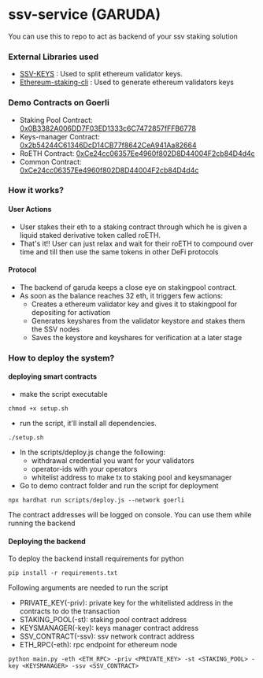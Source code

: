# ssv-service (GARUDA)
You can use this to repo to act as backend of your ssv staking solution

### External Libraries used
- [SSV-KEYS](https://github.com/bloxapp/ssv-keys.git) : Used to split ethereum validator keys.
- [Ethereum-staking-cli](https://github.com/ethereum/staking-deposit-cli.git) : Used to generate ethereum validators keys

### Demo Contracts on Goerli
- Staking Pool Contract: [0x0B3382A006DD7F03ED1333c6C7472857fFFB6778](https://goerli.etherscan.io/address/0x0B3382A006DD7F03ED1333c6C7472857fFFB6778#code)
- Keys-manager Contract: [0x2b54244C61346DcD14CB77f8642CeA941Aa82664](https://goerli.etherscan.io/address/0x2b54244C61346DcD14CB77f8642CeA941Aa82664#code)
- RoETH Contract: [0xCe24cc06357Ee4960f802D8D44004F2cb84D4d4c](https://goerli.etherscan.io/address/0xCe24cc06357Ee4960f802D8D44004F2cb84D4d4c#code)
- Common Contract: [0xCe24cc06357Ee4960f802D8D44004F2cb84D4d4c](https://goerli.etherscan.io/address/0xCe24cc06357Ee4960f802D8D44004F2cb84D4d4c#code)


### How it works?
#### User Actions
- User stakes their eth to a staking contract through which he is given a liquid staked derivative token called roETH.
- That's it!! User can just relax and wait for their roETH to compound over time and till then use the same tokens in other DeFi protocols

#### Protocol
- The backend of garuda keeps a close eye on stakingpool contract. 
- As soon as the balance reaches 32 eth, it triggers few actions:
  - Creates a ethereum validator key and gives it to stakingpool for depositing for activation
  - Generates keyshares from the validator keystore and stakes them the SSV nodes
  - Saves the keystore and keyshares for verification at a later stage

### How to deploy the system?
#### deploying smart contracts
- make the script executable
```
chmod +x setup.sh
```
- run the script, it'll install all dependencies.
```
./setup.sh
```
- In the scripts/deploy.js change the following:
  - withdrawal credential you want for your validators
  - operator-ids with your operators
  - whitelist address to make tx to staking pool and keysmanager
- Go to demo contract folder and run the script for deployment
```
npx hardhat run scripts/deploy.js --network goerli
```

The contract addresses will be logged on console. You can use them while running the backend

#### Deploying the backend

To deploy the backend install requirements for python
```
pip install -r requirements.txt
```
Following arguments are needed to run the script
- PRIVATE_KEY(-priv): private key for the whitelisted address in the contracts to do the transaction
- STAKING_POOL(-st): staking pool contract address 
- KEYSMANAGER(-key): keys manager contract address
- SSV_CONTRACT(-ssv): ssv network contract address
- ETH_RPC(-eth): rpc endpoint for ethereum node
```
python main.py -eth <ETH_RPC> -priv <PRIVATE_KEY> -st <STAKING_POOL> -key <KEYSMANAGER> -ssv <SSV_CONTRACT>

```


